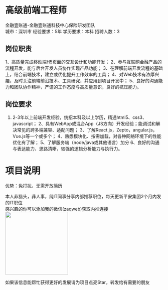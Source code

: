 # 高级前端工程师
金融壹账通-金融壹账通科技中心保险研发团队  
城市：深圳市 经验要求：5年 学历要求：本科  招聘人数：3

## 岗位职责
1、高质量完成移动端H5页面的交互设计和功能开发；
   2、参与互联网金融产品的流程开发，能与后台开发人员协作实现产品功能；
   3、在理解前端开发流程的基础上，结合前端技术，建立或优化提升工作效率的工具；
   4、对Web技术有浓厚兴趣，及时关注前端前沿技术、工具研究，并应用到项目开发中；
   5、良好的沟通能力和团队协作精神，严谨的工作态度与高质量意识，良好的抗压能力。

## 岗位要求
1. 2-3年以上前端开发经验，统招本科及以上学历，精通html5、css3、javascript；
   2、具有WebApp或混合App（JS方向）开发经验；能调试和解决常见的跨多端兼容、适配问题；
   3、了解React.js，Zepto，angular.js，Vue.js等一个或多个；
   4、熟悉模块化、按需加载，对各种网络环境下的性能优化有了解；
   5、了解服务端（node/java或其他语言）加分
   6、良好的沟通与表达能力、思路清晰，较强的逻辑分析能力与执行力。

# 项目说明

优势：免打扰，无需开放简历

本人非猎头，非人事，纯IT同事分享内部推荐职位，每天更新平安集团2个月内发的IT职位  
感兴趣的你可以添加我的微信(zaqweb)获取内推连接  
<img src="https://github.com/zaqweb/PA-IT-JOBS/blob/master/WechatICode.jpeg"  height="200" width="200">

如果该信息能帮忙获得更好的发展请为项目点亮Star，转发给有需要的朋友





